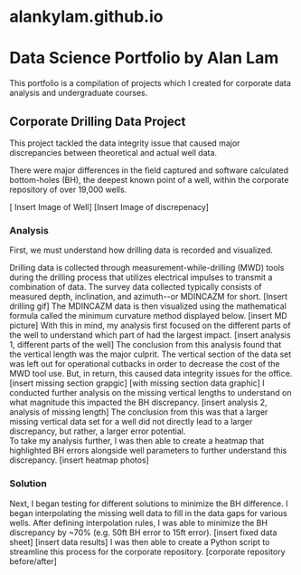 # alankylam.github.io
# Data Science Portfolio by Alan Lam

This portfolio is a compilation of projects which I created for corporate data analysis and undergraduate courses. 

## Corporate Drilling Data Project 

This project tackled the data integrity issue that caused major discrepancies between theoretical and actual well data. 

There were major differences in the field captured and software calculated bottom-holes (BH), the deepest known point of a well, within the corporate repository of over 19,000 wells. 

[ Insert Image of Well] 
[Insert Image of discrepenacy] 
### Analysis
First, we must understand how drilling data is recorded and visualized. 

Drilling data is collected through measurement-while-drilling (MWD) tools during the drilling process that utilizes electrical impulses to transmit a combination of data. The survey data collected typically consists of measured depth, inclination, and azimuth--or MDINCAZM for short. 
[Insert drilling gif]
The MDINCAZM data is then visualized using the mathematical formula called the minimum curvature method displayed below.
[insert MD picture]
With this in mind, my analysis first focused on the different parts of the well to understand which part of had the largest impact.
[insert analysis 1, different parts of the well]
The conclusion from this analysis found that the vertical length was the major culprit. The vertical section of the data set was left out for operational cutbacks in order to decrease the cost of the MWD tool use. But, in return, this caused data integrity issues for the office. 
[insert missing section grapgic] [with missing section data graphic]
I conducted further analysis on the missing vertical lengths to understand on what magnitude this impacted the BH discrepancy. 
[insert analysis 2, analysis of missing length]
The conclusion from this was that a larger missing vertical data set for a well did not directly lead to a larger discrepancy, but rather, a larger error potential.  
To take my analysis further, I was then able to create a heatmap that highlighted BH errors alongside well parameters to further understand this discrepancy. 
[insert heatmap photos]
### Solution
Next, I began testing for different solutions to minimize the BH difference. 
I began interpolating the missing well data to fill in the data gaps for various wells. After defining interpolation rules, I was able to minimize the BH discrepancy by ~70% (e.g. 50ft BH error to 15ft error).
[insert fixed data sheet] [insert data results]
I was then able to create a Python script to streamline this process for the corporate repository. 
[corporate repository before/after]
